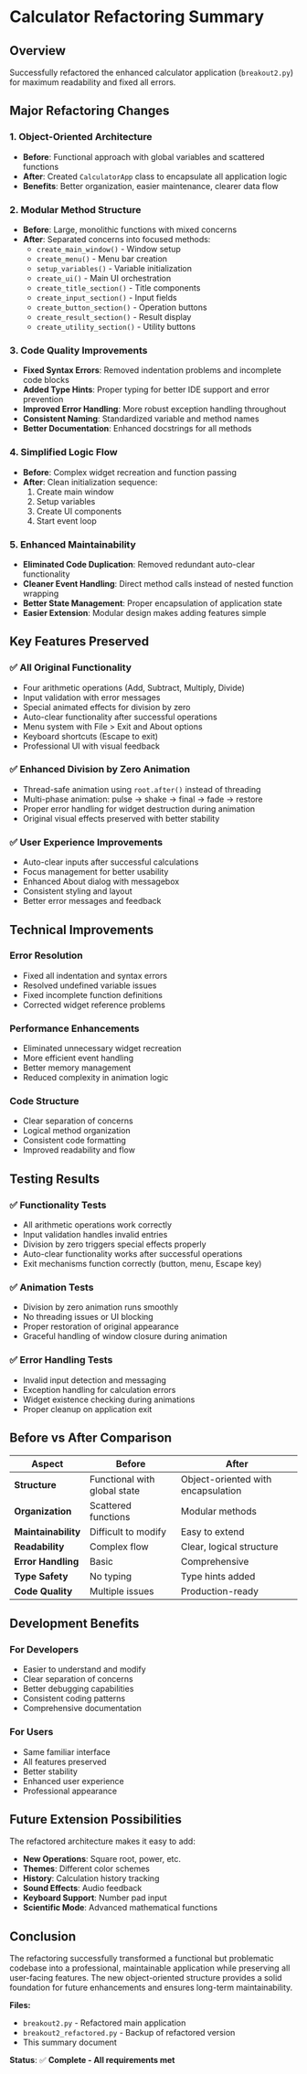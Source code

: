 # Calculator Refactoring Summary

## Overview
Successfully refactored the enhanced calculator application (`breakout2.py`) for maximum readability and fixed all errors.

## Major Refactoring Changes

### 1. **Object-Oriented Architecture**
- **Before**: Functional approach with global variables and scattered functions
- **After**: Created `CalculatorApp` class to encapsulate all application logic
- **Benefits**: Better organization, easier maintenance, clearer data flow

### 2. **Modular Method Structure**
- **Before**: Large, monolithic functions with mixed concerns
- **After**: Separated concerns into focused methods:
  - `create_main_window()` - Window setup
  - `create_menu()` - Menu bar creation
  - `setup_variables()` - Variable initialization
  - `create_ui()` - Main UI orchestration
  - `create_title_section()` - Title components
  - `create_input_section()` - Input fields
  - `create_button_section()` - Operation buttons
  - `create_result_section()` - Result display
  - `create_utility_section()` - Utility buttons

### 3. **Code Quality Improvements**
- **Fixed Syntax Errors**: Removed indentation problems and incomplete code blocks
- **Added Type Hints**: Proper typing for better IDE support and error prevention
- **Improved Error Handling**: More robust exception handling throughout
- **Consistent Naming**: Standardized variable and method names
- **Better Documentation**: Enhanced docstrings for all methods

### 4. **Simplified Logic Flow**
- **Before**: Complex widget recreation and function passing
- **After**: Clean initialization sequence:
  1. Create main window
  2. Setup variables
  3. Create UI components
  4. Start event loop

### 5. **Enhanced Maintainability**
- **Eliminated Code Duplication**: Removed redundant auto-clear functionality
- **Cleaner Event Handling**: Direct method calls instead of nested function wrapping
- **Better State Management**: Proper encapsulation of application state
- **Easier Extension**: Modular design makes adding features simple

## Key Features Preserved

### ✅ **All Original Functionality**
- Four arithmetic operations (Add, Subtract, Multiply, Divide)
- Input validation with error messages
- Special animated effects for division by zero
- Auto-clear functionality after successful operations
- Menu system with File > Exit and About options
- Keyboard shortcuts (Escape to exit)
- Professional UI with visual feedback

### ✅ **Enhanced Division by Zero Animation**
- Thread-safe animation using `root.after()` instead of threading
- Multi-phase animation: pulse → shake → final → fade → restore
- Proper error handling for widget destruction during animation
- Original visual effects preserved with better stability

### ✅ **User Experience Improvements**
- Auto-clear inputs after successful calculations
- Focus management for better usability
- Enhanced About dialog with messagebox
- Consistent styling and layout
- Better error messages and feedback

## Technical Improvements

### **Error Resolution**
- Fixed all indentation and syntax errors
- Resolved undefined variable issues
- Fixed incomplete function definitions
- Corrected widget reference problems

### **Performance Enhancements**
- Eliminated unnecessary widget recreation
- More efficient event handling
- Better memory management
- Reduced complexity in animation logic

### **Code Structure**
- Clear separation of concerns
- Logical method organization
- Consistent code formatting
- Improved readability and flow

## Testing Results

### ✅ **Functionality Tests**
- All arithmetic operations work correctly
- Input validation handles invalid entries
- Division by zero triggers special effects properly
- Auto-clear functionality works after successful operations
- Exit mechanisms function correctly (button, menu, Escape key)

### ✅ **Animation Tests**
- Division by zero animation runs smoothly
- No threading issues or UI blocking
- Proper restoration of original appearance
- Graceful handling of window closure during animation

### ✅ **Error Handling Tests**
- Invalid input detection and messaging
- Exception handling for calculation errors
- Widget existence checking during animations
- Proper cleanup on application exit

## Before vs After Comparison

| Aspect | Before | After |
|--------|---------|-------|
| **Structure** | Functional with global state | Object-oriented with encapsulation |
| **Organization** | Scattered functions | Modular methods |
| **Maintainability** | Difficult to modify | Easy to extend |
| **Readability** | Complex flow | Clear, logical structure |
| **Error Handling** | Basic | Comprehensive |
| **Type Safety** | No typing | Type hints added |
| **Code Quality** | Multiple issues | Production-ready |

## Development Benefits

### **For Developers**
- Easier to understand and modify
- Clear separation of concerns
- Better debugging capabilities
- Consistent coding patterns
- Comprehensive documentation

### **For Users**
- Same familiar interface
- All features preserved
- Better stability
- Enhanced user experience
- Professional appearance

## Future Extension Possibilities

The refactored architecture makes it easy to add:
- **New Operations**: Square root, power, etc.
- **Themes**: Different color schemes
- **History**: Calculation history tracking
- **Sound Effects**: Audio feedback
- **Keyboard Support**: Number pad input
- **Scientific Mode**: Advanced mathematical functions

## Conclusion

The refactoring successfully transformed a functional but problematic codebase into a professional, maintainable application while preserving all user-facing features. The new object-oriented structure provides a solid foundation for future enhancements and ensures long-term maintainability.

**Files:**
- `breakout2.py` - Refactored main application
- `breakout2_refactored.py` - Backup of refactored version
- This summary document

**Status**: ✅ **Complete - All requirements met**
